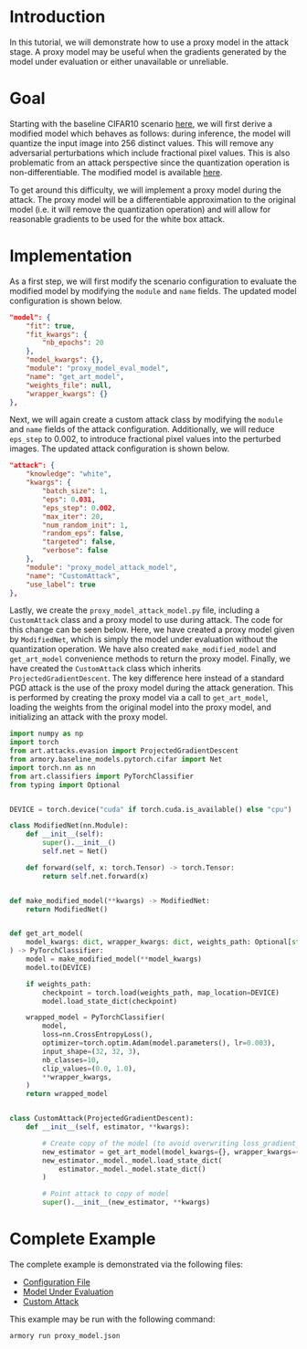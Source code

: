 # Introduction
In this tutorial, we will demonstrate how to use a proxy model in the attack stage.  A proxy model may be useful when the gradients generated by the model under evaluation or either unavailable or unreliable.

# Goal
Starting with the baseline CIFAR10 scenario [here](../official_scenario_configs/cifar10_baseline.json), we will first derive a modified model which behaves as follows: during inference, the model will quantize the input image into 256 distinct values.  This will remove any adversarial perturbations which include fractional pixel values.  This is also problematic from an attack perspective since the quantization operation is non-differentiable.  The modified model is available [here](./proxy_model_eval_model.py).

To get around this difficulty, we will implement a proxy model during the attack.  The proxy model will be a differentiable approximation to the original model (i.e. it will remove the quantization operation) and will allow for reasonable gradients to be used for the white box attack.

# Implementation
As a first step, we will first modify the scenario configuration to evaluate the modified model by modifying the `module` and `name` fields.  The updated model configuration is shown below.

```json
"model": {
    "fit": true,
    "fit_kwargs": {
        "nb_epochs": 20
    },
    "model_kwargs": {},
    "module": "proxy_model_eval_model",
    "name": "get_art_model",
    "weights_file": null,
    "wrapper_kwargs": {}
},
```

Next, we will again create a custom attack class by modifying the `module` and `name` fields of the attack configuration.  Additionally, we will reduce `eps_step` to 0.002, to introduce fractional pixel values into the perturbed images.  The updated attack configuration is shown below.

```json
"attack": {
    "knowledge": "white",
    "kwargs": {
        "batch_size": 1,
        "eps": 0.031,
        "eps_step": 0.002,
        "max_iter": 20,
        "num_random_init": 1,
        "random_eps": false,
        "targeted": false,
        "verbose": false
    },
    "module": "proxy_model_attack_model",
    "name": "CustomAttack",
    "use_label": true
},
```

Lastly, we create the `proxy_model_attack_model.py` file, including a `CustomAttack` class and a proxy model to use during attack.  The code for this change can be seen below.  Here, we have created a proxy model given by `ModifiedNet`, which is simply the model under evaluation without the quantization operation.  We have also created `make_modified_model` and `get_art_model` convenience methods to return the proxy model.  Finally, we have created the `CustomAttack` class which inherits `ProjectedGradientDescent`.  The key difference here instead of a standard PGD attack is the use of the proxy model during the attack generation.  This is performed by creating the proxy model via a call to `get_art_model`, loading the weights from the original model into the proxy model, and initializing an attack with the proxy model.

```python
import numpy as np
import torch
from art.attacks.evasion import ProjectedGradientDescent
from armory.baseline_models.pytorch.cifar import Net
import torch.nn as nn
from art.classifiers import PyTorchClassifier
from typing import Optional


DEVICE = torch.device("cuda" if torch.cuda.is_available() else "cpu")

class ModifiedNet(nn.Module):
    def __init__(self):
        super().__init__()
        self.net = Net()

    def forward(self, x: torch.Tensor) -> torch.Tensor:
        return self.net.forward(x)


def make_modified_model(**kwargs) -> ModifiedNet:
    return ModifiedNet()


def get_art_model(
    model_kwargs: dict, wrapper_kwargs: dict, weights_path: Optional[str] = None
) -> PyTorchClassifier:
    model = make_modified_model(**model_kwargs)
    model.to(DEVICE)

    if weights_path:
        checkpoint = torch.load(weights_path, map_location=DEVICE)
        model.load_state_dict(checkpoint)

    wrapped_model = PyTorchClassifier(
        model,
        loss=nn.CrossEntropyLoss(),
        optimizer=torch.optim.Adam(model.parameters(), lr=0.003),
        input_shape=(32, 32, 3),
        nb_classes=10,
        clip_values=(0.0, 1.0),
        **wrapper_kwargs,
    )
    return wrapped_model


class CustomAttack(ProjectedGradientDescent):
    def __init__(self, estimator, **kwargs):

        # Create copy of the model (to avoid overwriting loss_gradient_framework of original model)
        new_estimator = get_art_model(model_kwargs={}, wrapper_kwargs={})
        new_estimator._model._model.load_state_dict(
            estimator._model._model.state_dict()
        )

        # Point attack to copy of model
        super().__init__(new_estimator, **kwargs)

```

# Complete Example
The complete example is demonstrated via the following files:
* [Configuration File](./proxy_model.json)
* [Model Under Evaluation](./proxy_model_eval_model.py)
* [Custom Attack](./proxy_model_attack_model.py)

This example may be run with the following command:
```
armory run proxy_model.json
```